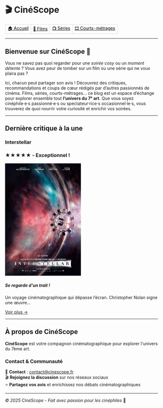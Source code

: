 # 🎬 CinéScope

<table border="1" style="border-collapse: collapse; border-color: transparent;">
    <tr>
      <td style="border: 1px solid #d1d9e0;"><a href="index.html" style="color: black">🏠 Accueil</a></td>
      <td style="border: 1px solid #d1d9e0;"><a href="https://anastasiiabur.github.io/Cinematique/film.html" style="color: black">🎥 Films</a></td>
      <td style="border: 1px solid #d1d9e0;"><a href="https://anastasiiabur.github.io/Cinematique/série.html" style="color: black">📺 Séries</a></td>
      <td style="border: 1px solid #d1d9e0;"><a href="https://anastasiiabur.github.io/Cinematique/court-métrage.html" style="color: black">🎞️ Courts-métrages</a></td>
    </tr>
  </table>

---

## Bienvenue sur CinéScope 🍿

Vous ne savez pas quoi regarder pour une *soirée cosy* ou un *moment détente* ? Vous avez peur de tomber sur un film ou une série qui ne vous plaira pas ?

Ici, chacun peut partager son avis ! Découvrez des critiques, recommandations et coups de cœur rédigés par d’autres passionnés de cinéma. Films, séries, courts-métrages… ce blog est un espace d’échange pour explorer ensemble tout **l’univers du 7ᵉ art**. Que vous soyez cinéphile·e·s passionné·e·s ou spectateur·rice·s occasionnel·le·s, vous trouverez de quoi nourrir votre curiosité et enrichir vos soirées. 
<br>

---

## Dernière critique à la une

### Interstellar
### ★★★★★ - Exceptionnel !
<img src="images/Interstellar.jpg" alt="Interstellar" width="250px">

##### Se regarde d'un trait !
Un voyage cinématographique qui dépasse l’écran. Christopher Nolan signe une œuvre...

[Voir plus →](film.md#les-films-)
<br>

---

## À propos de CinéScope

**CinéScope** est votre compagnon cinématographique pour explorer l'univers du 7ème art.

### Contact & Communauté
📧 **Contact** : [contact@cinescope.fr](mailto:contact@cinescope.fr)  
🎬 **Rejoignez la discussion** sur nos réseaux sociaux  
⭐ **Partagez vos avis** et enrichissez nos débats cinématographiques

---
*© 2025 CinéScope - Fait avec passion pour les cinéphiles* 🍿
